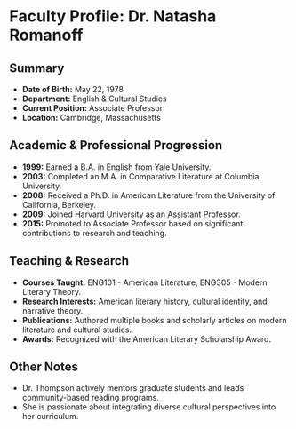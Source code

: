 # Faculty Profile: Dr. Natasha Romanoff

## Summary
- **Date of Birth:** May 22, 1978
- **Department:** English & Cultural Studies
- **Current Position:** Associate Professor
- **Location:** Cambridge, Massachusetts

## Academic & Professional Progression
- **1999:** Earned a B.A. in English from Yale University.
- **2003:** Completed an M.A. in Comparative Literature at Columbia University.
- **2008:** Received a Ph.D. in American Literature from the University of California, Berkeley.
- **2009:** Joined Harvard University as an Assistant Professor.
- **2015:** Promoted to Associate Professor based on significant contributions to research and teaching.

## Teaching & Research
- **Courses Taught:** ENG101 - American Literature, ENG305 - Modern Literary Theory.
- **Research Interests:** American literary history, cultural identity, and narrative theory.
- **Publications:** Authored multiple books and scholarly articles on modern literature and cultural studies.
- **Awards:** Recognized with the American Literary Scholarship Award.

## Other Notes
- Dr. Thompson actively mentors graduate students and leads community-based reading programs.
- She is passionate about integrating diverse cultural perspectives into her curriculum.
